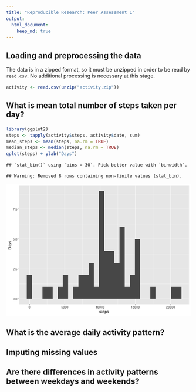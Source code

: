 ```yaml
---
title: "Reproducible Research: Peer Assessment 1"
output: 
  html_document:
    keep_md: true
---
```



## Loading and preprocessing the data

The data is in a zipped format, so it must be unzipped in order to be read by `read.csv`. No additional processing is necessary at this stage.


```r
activity <- read.csv(unzip("activity.zip"))
```


## What is mean total number of steps taken per day?

```r
library(ggplot2)
steps <- tapply(activity$steps, activity$date, sum)
mean_steps <- mean(steps, na.rm = TRUE)
median_steps <- median(steps, na.rm = TRUE)
qplot(steps) + ylab("Days")
```

```
## `stat_bin()` using `bins = 30`. Pick better value with `binwidth`.
```

```
## Warning: Removed 8 rows containing non-finite values (stat_bin).
```

![](PA1_template_files/figure-html/unnamed-chunk-2-1.png)<!-- -->


## What is the average daily activity pattern?



## Imputing missing values



## Are there differences in activity patterns between weekdays and weekends?

